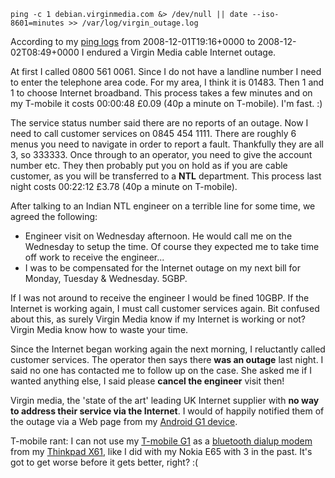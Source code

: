 	ping -c 1 debian.virginmedia.com &> /dev/null || date --iso-8601=minutes >> /var/log/virgin_outage.log

According to my [ping logs](http://ping.dabase.com/) from 2008-12-01T19:16+0000
to 2008-12-02T08:49+0000 I endured a Virgin Media cable Internet outage.

At first I called 0800 561 0061. Since I do not have a landline number I need
to enter the telephone area code. For my area, I think it is 01483. Then 1 and
1 to choose Internet broadband. This process takes a few minutes and on my
T-mobile it costs 00:00:48 £0.09 (40p a minute on T-mobile). I'm fast. :)

The service status number said there are no reports of an outage. Now I need to
call customer services on 0845 454 1111. There are roughly 6 menus you need to
navigate in order to report a fault.  Thankfully they are all 3, so 333333.
Once through to an operator, you need to give the account number etc. They then
probably put you on hold as if you are cable customer, as you will be
transferred to a **NTL** department. This process last night costs 00:22:12
£3.78 (40p a minute on T-mobile).

After talking to an Indian NTL engineer on a terrible line for some time, we agreed the following:

* Engineer visit on Wednesday afternoon. He would call me on the Wednesday to setup the time. Of course they expected me to take time off work to receive the engineer...
* I was to be compensated for the Internet outage on my next bill for Monday, Tuesday & Wednesday. 5GBP.

If I was not around to receive the engineer I would be fined 10GBP. If the
Internet is working again, I must call customer services again. Bit confused
about this, as surely Virgin Media know if my Internet is working or not?
Virgin Media know how to waste your time.

Since the Internet began working again the next morning, I reluctantly called
customer services. The operator then says there **was an outage** last night. I
said no one has contacted me to follow up on the case. She asked me if I wanted
anything else, I said please **cancel the engineer** visit then!

Virgin media, the 'state of the art' leading UK Internet supplier with **no way
to address their service via the Internet**. I would of happily notified them
of the outage via a Web page from my [Android G1
device](http://dabase.com/g1/).

T-mobile rant: I can not use my [T-mobile G1](http://dabase.com/g1/) as a
[bluetooth dialup modem](http://flickr.com/photos/hendry/2278783255/) from my
[Thinkpad X61](http://wiki.webvm.net/hardware/x61), like I did with my Nokia
E65 with 3 in the past. It's got to get worse before it gets better, right? :(
